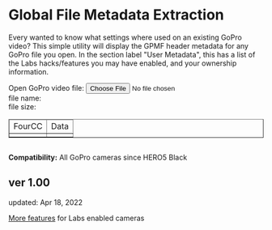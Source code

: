 # Global File Metadata Extraction

Every wanted to know what settings where used on an existing GoPro video? This simple utility will display the GPMF header metadata for any GoPro file you open.  In the section label "User Metadata", this has a list of the Labs hacks/features you may have enabled, and your ownership information. 

<script src="../../jquery.min.js"></script>
<script src="../../qrcodeborder.js"></script>
<script src="../../html2canvas.min.js"></script>
<style>
        #qrcode{
            width: 100%;
        }
        div{
            width: 100%;
            display: inline-block;
        }
</style>


<div>
Open GoPro video file: <input id="file" type="file" /><br>
file name: <span id="name"></span><br>
file size: <span id="size"></span><br>
</div>

<small>
<table id="scrollTable" class="scrollTable" border="1">
	<thead id="tableHead" class="scrollHead">
		<tr>
			<td>FourCC</td>
			<td>Data</td>
		</tr>
	</thead>
	<tbody id="tableBody" class="scrollBody">
		<tr><td></td><td></td></tr>
	</tbody>
</table>
</small>

<div id="header"></div>
<div id="result"></div>



**Compatibility:** All GoPro cameras since HERO5 Black
 
## ver 1.00
updated: Apr 18, 2022

[More features](..) for Labs enabled cameras

<script>

(function() {

	var inputFile = document.getElementById("file");
	var reader = new FileReader();
	var reader2 = new FileReader();

	inputFile.addEventListener("change", fileChange, false);
	reader.addEventListener('load', fileHeaderLoad, false);
	reader2.addEventListener('load', fileLoad, false);

	function tableAllDelete(){
		var table = document.getElementById("scrollTable");
	    var len = table.rows.length;
		for (var i = (len - 1); i > 1; i--){
			table.deleteRow(i);
		}

		table.scrollTop = 0;
	}
	
	var mdat_offset = 0;
	
	var file;
	function fileChange(event){
		var target = event.target;
		file = target.files[0];

		document.querySelector('#name').innerHTML = file.name;
		//document.querySelector('#type').innerHTML = file.type;
		document.querySelector('#size').innerHTML = file.size + " Bytes";

		var blob = file.slice(0, 64);
		reader.readAsArrayBuffer(blob);   // read head to find the moov offset (from mdat)
	}
	
	function fileHeaderLoad(){	
		var bytes = new Uint8Array(reader.result);
		for(i=0; i<60; i++)
		{
			if(bytes[i] == 109 /*'m'*/ && bytes[i+1] == 100 /*'d'*/ && bytes[i+2] == 97 /*'a'*/ && bytes[i+3] == 116 /*'t'*/)
			{
				if(bytes[i-4] == 0 && bytes[i-3] == 0 && bytes[i-2] == 0 && bytes[i-1] == 1) // 64-bit offset 
				{
					mdat_offset = (bytes[i+7]*4294967296);
					mdat_offset += (bytes[i+8]*16777216);
					mdat_offset += (bytes[i+9]<<16) + (bytes[i+10]<<8) + (bytes[i+11]<<0) + i - 4;
				}
				else
				{
					mdat_offset = (bytes[i-4]*16777216);
					mdat_offset += (bytes[i-3]<<16) + (bytes[i-2]<<8) + (bytes[i-1]<<0) + i - 4;
				}
			}
		}
		//console.log("moov offset:" + mdat_offset.toString());
		
		var blob = file.slice(mdat_offset, mdat_offset+(1024*64));
		reader2.readAsArrayBuffer(blob);   
	}
	
	function Bytes2Float32(bytes) {
		var sign = (bytes & 0x80000000) ? -1 : 1;
		var exponent = ((bytes >> 23) & 0xFF) - 127;
		var significand = (bytes & ~(-1 << 23));

		if (exponent == 128) 
			return sign * ((significand) ? Number.NaN : Number.POSITIVE_INFINITY);

		if (exponent == -127) {
			if (significand == 0) return sign * 0.0;
			exponent = -126;
			significand /= (1 << 22);
		} else significand = (significand | (1 << 23)) / (1 << 23);

		return sign * significand * Math.pow(2, exponent);
	}

	function fileLoad(){
		// console.log(reader.result);

		tableAllDelete();
		
		if(mdat_offset == 0) return;

		var bytes = new Uint8Array(reader2.result);

		mdat_offset = 0;
		var udta_offset = 0;
		var gpmf_offset = 0;
		var gpmf_size = 0;

		for(i=0; i<512; i++)
		{
			if(bytes[i] == 117 /*'u'*/ && bytes[i+1] == 100 /*'d'*/ && bytes[i+2] == 116 /*'t'*/ && bytes[i+3] == 97 /*'a'*/)
			{
				udta_offset = i;
				break;
			}
		}
		//console.log("udta offset:" + udta_offset.toString());
		
		if(udta_offset)
		{
			for(i=udta_offset; i<udta_offset+4096; i++)
			{
				if(bytes[i] == 0x47 /*'G'*/ && bytes[i+1] == 0x50 /*'P'*/ && bytes[i+2] == 0x4D /*'M'*/ && bytes[i+3] == 0x46 /*'F'*/)
				{
					gpmf_offset = i+4;
					gpmf_size = (bytes[i-3]<<16) + (bytes[i-2]<<8) + (bytes[i-1]<<0) - 8;
					break;
				}
			}
			//console.log("GPMF offset:" + gpmf_offset.toString());
			//console.log("GPMF size:" + gpmf_size.toString());
		}
		
		if(gpmf_offset == 0 || gpmf_size == 0) return;

		var txt = "";
		var hex;
		var dat;
		var j = 0;
		var k = 0;
		
		var indent = 0;
		var devcsize = 0;
		var strmsize = 0;
		for (var i = gpmf_offset; i < gpmf_offset+gpmf_size;) {
			txt = "";
			dat = "";
			
			var fourcc = (bytes[i]*16777216);
			fourcc += (bytes[i+1]<<16) + (bytes[i+2]<<8) + (bytes[i+3]<<0);
			
			if(fourcc == 0) break;
			
			//console.log("GPMF 4CC:" + String.fromCharCode(bytes[i]) + String.fromCharCode(bytes[i+1]) + String.fromCharCode(bytes[i+2]) + String.fromCharCode(bytes[i+3]));
			
			var type = bytes[i+4];
			var typsize = bytes[i+5];
			var repeat = (bytes[i+6]<<8) + bytes[i+7];
			var size = typsize * repeat;
			var align_size = Math.trunc((size + 3)/4)*4;
			
			if(fourcc == 0x44455643) //DEVC
			{
				indent = 0;
				devcsize = size;
			}
			if(fourcc == 0x5354524D) //STRM
			{
				strmsize = size;
			}

			for(j=0; j<indent; j++)
				txt += "&nbsp;&nbsp;";
			txt += String.fromCharCode(bytes[i]);
			txt += String.fromCharCode(bytes[i+1]);
			txt += String.fromCharCode(bytes[i+2]);
			txt += String.fromCharCode(bytes[i+3]);
			
			
			if(type == 0)
			{
				indent++;
				i += 8;
				
				if(fourcc != 0x44455643) //DEVC
					devcsize -= 8;
			} 
			else
			{
				if(type == 0x63 /* c */)
				{
					if(bytes[i+8] == 0)
					{
						dat += ".empty.";
					}
					else
					{
						for(j=0; j<size; j++)
							dat += String.fromCharCode(bytes[i+8+j]);
					}
				}
				
				if(type == 0x4c || type == 0x6c /* L or l */)
				{
					for(k=0; k<repeat; k++)
					{
						var num = (bytes[i+8+k*4]*16777216);
						num += (bytes[i+8+k*4+1]<<16) + (bytes[i+8+k*4+2]<<8) + (bytes[i+8+k*4+3]<<0);
						if(k > 0) dat += ",";
						dat += num.toString();
					}
				}
				if(type == 0x53 || type == 0x73 /* S or s */)
				{
					for(k=0; k<repeat; k++)
					{
						var num = (bytes[i+8+k*2+0]<<8) + (bytes[i+8+k*2+1]<<0);
						if(k > 0) dat += ",";
						dat += num.toString();
					}
				}
				if(type == 0x42 || type == 0x62 /* B or b */)
				{
					for(k=0; k<repeat; k++)
					{
						var num = (bytes[i+8+k]);
						if(k > 0) dat += ",";
						dat += num.toString();
					}
				}
				if(type == 0x66 /* f */) //float
				{
					for(k=0; k<repeat; k++)
					{
						var num = (bytes[i+8+k*4]*16777216);
							num += (bytes[i+8+k*4+1]<<16) + (bytes[i+8+k*4+2]<<8) + (bytes[i+8+k*4+3]<<0);
						if(k > 0) dat += ",";
				
						var val = Bytes2Float32(num);
						val = Math.round(val * 1000000) / 1000000
						dat += val.toString();
					}
				}
				if(type == 0x46 /* F */) //FOURCC
				{
					for(k=0; k<repeat; k++)
					{
						if(k > 0) dat += ",";
						dat += String.fromCharCode(bytes[i+8+k*4]) + String.fromCharCode(bytes[i+8+k*4+1]) + String.fromCharCode(bytes[i+8+k*4+2]) + String.fromCharCode(bytes[i+8+k*4+3])
					}
				}
				
				if(type == 0x4A /* J */) // Jumbo 64-bit integer
				{
					dat += "0x";
					for(k=0; k<repeat*8; k++)
					{
						//var num = (bytes[i+8+k]);
						//if(k > 0) dat += ",";
						//dat += num.toString();
						
						hex = ("0" + bytes[i+8+k].toString(16)).toUpperCase().substr(-2);
						
						dat += hex;
					}
				}
				
				if(type == 0x3F /* ? */) //complex
				{
					dat += ".complex.";
				}
				
				Bytes2Float32
				
				i += 8+align_size;
				devcsize -= 8+align_size;
				
				if(strmsize)
				{
					strmsize -= 8+align_size;
					if(strmsize == 0) indent--;
				}					
			}
	

			var table = document.getElementById("scrollTable");
			var row = table.insertRow(-1);
			var cell1 = row.insertCell(-1);
			var cell2 = row.insertCell(-1);

			cell1.innerHTML = txt;
			cell2.innerHTML = dat;
		}

		txt += "\n";
	}

}());

</script>
